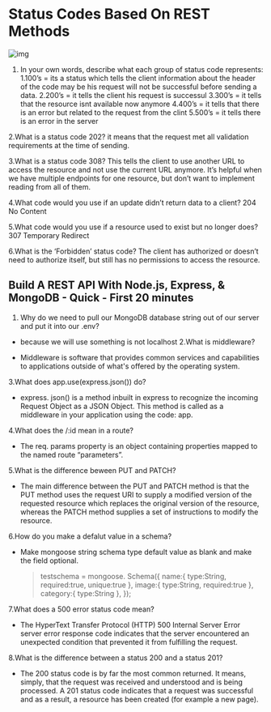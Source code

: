 # Status Codes Based On REST Methods

![img](https://1.bp.blogspot.com/-NES44rDk7aY/XpsSeVDaRdI/AAAAAAAAHqc/BQ4NIgGXBtEVmilZbvazluMNAd06L5o6wCLcBGAsYHQ/s1600/api-list.PNG)

1. In your own words, describe what each group of status code represents:
  1.100’s = its a status which tells the client information about the header of the code may be his request will not be successful before sending a data.
  2.200’s = it tells the client his request is successul
  3.300’s = it tells that the resource isnt available now anymore
  4.400’s = it tells that there is an error but related to the request from the clint
  5.500’s = it tells there is an error in the server

2.What is a status code 202? it means that the request met all validation requirements at the time of sending.

3.What is a status code 308? This tells the client to use another URL to access the resource and not use the current URL anymore. It’s helpful when we have multiple endpoints for one resource, but don’t want to implement reading from all of them.

4.What code would you use if an update didn’t return data to a client? 204 No Content

5.What code would you use if a resource used to exist but no longer does? 307 Temporary Redirect

6.What is the ‘Forbidden’ status code? The client has authorized or doesn’t need to authorize itself, but still has no permissions to access the resource.

## Build A REST API With Node.js, Express, & MongoDB - Quick - First 20 minutes

1. Why do we need to pull our MongoDB database string out of our server and put it into our .env?

* because we will use something is not localhost
2.What is middleware?

* Middleware is software that provides common services and capabilities to applications outside of what's offered by the operating system.

3.What does app.use(express.json()) do?

* express. json() is a method inbuilt in express to recognize the incoming Request Object as a JSON Object. This method is called as a middleware in your application using the code: app.

4.What does the /:id mean in a route?

* The req. params property is an object containing properties mapped to the named route “parameters”.

5.What is the difference beween PUT and PATCH?

* The main difference between the PUT and PATCH method is that the PUT method uses the request URI to supply a modified version of the requested resource which replaces the original version of the resource, whereas the PATCH method supplies a set of instructions to modify the resource.

6.How do you make a defalut value in a schema?

* Make mongoose string schema type default value as blank and make the field optional.
     >testschema = mongoose. Schema({ name:{ type:String, required:true, unique:true }, image:{ type:String, required:true }, category:{ type:String }, });

7.What does a 500 error status code mean?

* The HyperText Transfer Protocol (HTTP) 500 Internal Server Error server error response code indicates that the server encountered an unexpected condition that prevented it from fulfilling the request.

8.What is the difference between a status 200 and a status 201?

* The 200 status code is by far the most common returned. It means, simply, that the request was received and understood and is being processed. A 201 status code indicates that a request was successful and as a result, a resource has been created (for example a new page).
